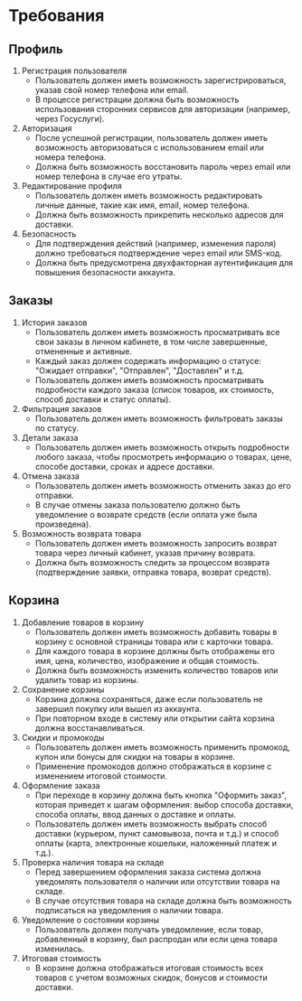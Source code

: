 # **Требования**
## Профиль
1. Регистрация пользователя
   - Пользователь должен иметь возможность зарегистрироваться, указав свой номер телефона или email.
   - В процессе регистрации должна быть возможность использования сторонних сервисов для авторизации (например, через Госуслуги).
2. Авторизация
   - После успешной регистрации, пользователь должен иметь возможность авторизоваться с использованием email или номера телефона.
   - Должна быть возможность восстановить пароль через email или номер телефона в случае его утраты.
3. Редактирование профиля
   - Пользователь должен иметь возможность редактировать личные данные, такие как имя, email, номер телефона.
   - Должна быть возможность прикрепить несколько адресов для доставки.
4. Безопасность
   - Для подтверждения действий (например, изменения пароля) должно требоваться подтверждение через email или SMS-код.
   - Должна быть предусмотрена двухфакторная аутентификация для повышения безопасности аккаунта.
## Заказы
1. История заказов
   - Пользователь должен иметь возможность просматривать все свои заказы в личном кабинете, в том числе завершенные, отмененные и активные.
   - Каждый заказ должен содержать информацию о статусе: "Ожидает отправки", "Отправлен", "Доставлен" и т.д.
   - Пользователь должен иметь возможность просматривать подробности каждого заказа (список товаров, их стоимость, способ доставки и статус оплаты).
2. Фильтрация заказов
   - Пользователь должен иметь возможность фильтровать заказы по статусу.
3. Детали заказа
   - Пользователь должен иметь возможность открыть подробности любого заказа, чтобы просмотреть информацию о товарах, цене, способе доставки, сроках и адресе доставки.
4. Отмена заказа
   - Пользователь должен иметь возможность отменить заказ до его отправки.
   - В случае отмены заказа пользователю должно быть уведомление о возврате средств (если оплата уже была произведена).
5. Возможность возврата товара
   - Пользователь должен иметь возможность запросить возврат товара через личный кабинет, указав причину возврата.
   - Должна быть возможность следить за процессом возврата (подтверждение заявки, отправка товара, возврат средств).
## Корзина
1. Добавление товаров в корзину
   - Пользователь должен иметь возможность добавить товары в корзину с основной страницы товара или с карточки товара.
   - Для каждого товара в корзине должны быть отображены его имя, цена, количество, изображение и общая стоимость.
   - Должна быть возможность изменить количество товаров или удалить товар из корзины.
2. Сохранение корзины
   - Корзина должна сохраняться, даже если пользователь не завершил покупку или вышел из аккаунта.
   - При повторном входе в систему или открытии сайта корзина должна восстанавливаться.
3. Скидки и промокоды
   - Пользователь должен иметь возможность применить промокод, купон или бонусы для скидки на товары в корзине.
   - Применение промокодов должно отображаться в корзине с изменением итоговой стоимости.
4. Оформление заказа
   - При переходе в корзину должна быть кнопка "Оформить заказ", которая приведет к шагам оформления: выбор способа доставки, способа оплаты, ввод данных о доставке и оплаты.
   - Пользователь должен иметь возможность выбрать способ доставки (курьером, пункт самовывоза, почта и т.д.) и способ оплаты (карта, электронные кошельки, наложенный платеж и т.д.).
5. Проверка наличия товара на складе
   - Перед завершением оформления заказа система должна уведомлять пользователя о наличии или отсутствии товара на складе.
   - В случае отсутствия товара на складе должна быть возможность подписаться на уведомления о наличии товара.
6. Уведомление о состоянии корзины
   - Пользователь должен получать уведомление, если товар, добавленный в корзину, был распродан или если цена товара изменилась.
7. Итоговая стоимость
   - В корзине должна отображаться итоговая стоимость всех товаров с учетом возможных скидок, бонусов и стоимости доставки. 
